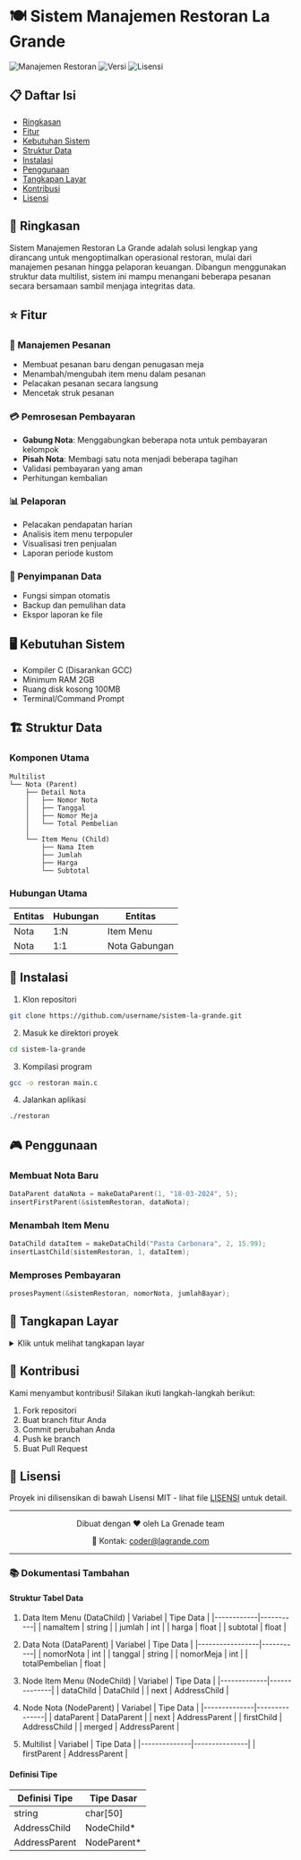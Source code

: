 # 🍽️ Sistem Manajemen Restoran La Grande

![Manajemen Restoran](https://img.shields.io/badge/Manajemen-Restoran-orange)
![Versi](https://img.shields.io/badge/Versi-1.0-blue)
![Lisensi](https://img.shields.io/badge/Lisensi-MIT-green)

## 📋 Daftar Isi
- [Ringkasan](#ringkasan)
- [Fitur](#fitur)
- [Kebutuhan Sistem](#kebutuhan-sistem)
- [Struktur Data](#struktur-data)
- [Instalasi](#instalasi)
- [Penggunaan](#penggunaan)
- [Tangkapan Layar](#tangkapan-layar)
- [Kontribusi](#kontribusi)
- [Lisensi](#lisensi)

## 🎯 Ringkasan
Sistem Manajemen Restoran La Grande adalah solusi lengkap yang dirancang untuk mengoptimalkan operasional restoran, mulai dari manajemen pesanan hingga pelaporan keuangan. Dibangun menggunakan struktur data multilist, sistem ini mampu menangani beberapa pesanan secara bersamaan sambil menjaga integritas data.

## ⭐ Fitur

### 🧾 Manajemen Pesanan
- Membuat pesanan baru dengan penugasan meja
- Menambah/mengubah item menu dalam pesanan
- Pelacakan pesanan secara langsung
- Mencetak struk pesanan

### 💳 Pemrosesan Pembayaran
- **Gabung Nota**: Menggabungkan beberapa nota untuk pembayaran kelompok
- **Pisah Nota**: Membagi satu nota menjadi beberapa tagihan
- Validasi pembayaran yang aman
- Perhitungan kembalian

### 📊 Pelaporan
- Pelacakan pendapatan harian
- Analisis item menu terpopuler
- Visualisasi tren penjualan
- Laporan periode kustom

### 💾 Penyimpanan Data
- Fungsi simpan otomatis
- Backup dan pemulihan data
- Ekspor laporan ke file

## 🖥️ Kebutuhan Sistem
- Kompiler C (Disarankan GCC)
- Minimum RAM 2GB
- Ruang disk kosong 100MB
- Terminal/Command Prompt

## 🏗️ Struktur Data

### Komponen Utama
```
Multilist
└── Nota (Parent)
    ├── Detail Nota
    │   ├── Nomor Nota
    │   ├── Tanggal
    │   ├── Nomor Meja
    │   └── Total Pembelian
    │
    └── Item Menu (Child)
        ├── Nama Item
        ├── Jumlah
        ├── Harga
        └── Subtotal
```

### Hubungan Utama
| Entitas | Hubungan | Entitas |
|---------|----------|---------|
| Nota | 1:N | Item Menu |
| Nota | 1:1 | Nota Gabungan |

## 🚀 Instalasi

1. Klon repositori
```bash
git clone https://github.com/username/sistem-la-grande.git
```

2. Masuk ke direktori proyek
```bash
cd sistem-la-grande
```

3. Kompilasi program
```bash
gcc -o restoran main.c
```

4. Jalankan aplikasi
```bash
./restoran
```

## 🎮 Penggunaan

### Membuat Nota Baru
```c
DataParent dataNota = makeDataParent(1, "18-03-2024", 5);
insertFirstParent(&sistemRestoran, dataNota);
```

### Menambah Item Menu
```c
DataChild dataItem = makeDataChild("Pasta Carbonara", 2, 15.99);
insertLastChild(sistemRestoran, 1, dataItem);
```

### Memproses Pembayaran
```c
prosesPayment(&sistemRestoran, nomorNota, jumlahBayar);
```

## 📸 Tangkapan Layar

<details>
<summary>Klik untuk melihat tangkapan layar</summary>

### Menu Utama
```
===== Restoran La Grande =====
1. Buat Nota Baru
2. Tambah Item Menu
3. Proses Pembayaran
4. Lihat Laporan
5. Keluar
```

### Manajemen Nota
```
Nota #1234
Meja: 5
Item:
- 2x Pasta Carbonara   Rp159.900
- 1x Caesar Salad      Rp129.900
Total: Rp289.800
```
</details>

## 🤝 Kontribusi
Kami menyambut kontribusi! Silakan ikuti langkah-langkah berikut:

1. Fork repositori
2. Buat branch fitur Anda
3. Commit perubahan Anda
4. Push ke branch
5. Buat Pull Request

## 📄 Lisensi
Proyek ini dilisensikan di bawah Lisensi MIT - lihat file [LISENSI](LISENSI) untuk detail.

---

<div align="center">

Dibuat dengan ❤️ oleh La Grenade team

📧 Kontak: coder@lagrande.com

</div>

---

### 📚 Dokumentasi Tambahan

#### Struktur Tabel Data

1. Data Item Menu (DataChild)
| Variabel   | Tipe Data |
|------------|-----------|
| namaItem   | string    |
| jumlah     | int       |
| harga      | float     |
| subtotal   | float     |

2. Data Nota (DataParent)
| Variabel        | Tipe Data |
|-----------------|-----------|
| nomorNota       | int       |
| tanggal         | string    |
| nomorMeja       | int       |
| totalPembelian  | float     |

3. Node Item Menu (NodeChild)
| Variabel    | Tipe Data    |
|-------------|--------------|
| dataChild   | DataChild    |
| next        | AddressChild |

4. Node Nota (NodeParent)
| Variabel     | Tipe Data     |
|--------------|---------------|
| dataParent   | DataParent    |
| next         | AddressParent |
| firstChild   | AddressChild  |
| merged       | AddressParent |

5. Multilist
| Variabel     | Tipe Data     |
|--------------|---------------|
| firstParent  | AddressParent |

#### Definisi Tipe
| Definisi Tipe  | Tipe Dasar |
|----------------|------------|
| string         | char[50]   |
| AddressChild   | NodeChild* |
| AddressParent  | NodeParent*|
